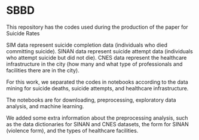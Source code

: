 # SBBD
This repository has the codes used during the production of the paper for Suicide Rates

SIM data represent suicide completion data (individuals who died committing suicide).
SINAN data represent suicide attempt data (individuals who attempt suicide but did not die).
CNES data represent the healthcare infrastructure in the city (how many and what type of professionals and facilities there are in the city).

For this work, we separated the codes in notebooks according to the data mining for suicide deaths, suicide attempts, and healthcare infrastructure.

The notebooks are for downloading, preprocessing, exploratory data analysis, and machine learning.

We added some extra information about the preprocessing analysis, such as the data dictionaries for SINAN and CNES datasets, the form for SINAN (violence form), and the types of healthcare facilities.
